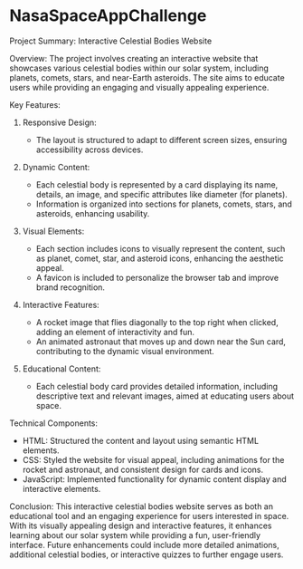 # NasaSpaceAppChallenge

Project Summary: Interactive Celestial Bodies Website

Overview:
The project involves creating an interactive website that showcases various celestial bodies within our solar system, including planets, comets, stars, and near-Earth asteroids. The site aims to educate users while providing an engaging and visually appealing experience.

Key Features:

1. Responsive Design:
   - The layout is structured to adapt to different screen sizes, ensuring accessibility across devices.

2. Dynamic Content:
   - Each celestial body is represented by a card displaying its name, details, an image, and specific attributes like diameter (for planets).
   - Information is organized into sections for planets, comets, stars, and asteroids, enhancing usability.

3. Visual Elements:
   - Each section includes icons to visually represent the content, such as planet, comet, star, and asteroid icons, enhancing the aesthetic appeal.
   - A favicon is included to personalize the browser tab and improve brand recognition.

4. Interactive Features:
   - A rocket image that flies diagonally to the top right when clicked, adding an element of interactivity and fun.
   - An animated astronaut that moves up and down near the Sun card, contributing to the dynamic visual environment.

5. Educational Content:
   - Each celestial body card provides detailed information, including descriptive text and relevant images, aimed at educating users about space.

Technical Components:

- HTML: Structured the content and layout using semantic HTML elements.
- CSS: Styled the website for visual appeal, including animations for the rocket and astronaut, and consistent design for cards and icons.
- JavaScript: Implemented functionality for dynamic content display and interactive elements.

Conclusion:
This interactive celestial bodies website serves as both an educational tool and an engaging experience for users interested in space. With its visually appealing design and interactive features, it enhances learning about our solar system while providing a fun, user-friendly interface. Future enhancements could include more detailed animations, additional celestial bodies, or interactive quizzes to further engage users.
